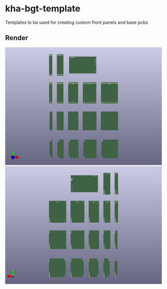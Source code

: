 # kha-bgt-template

Templates to be used for creating custom front panels and base pcbs

## Render

<img src="kha-bgt-template-render-front.png" width="800"/>

<img src="kha-bgt-template-render-back.png" width="800"/>
